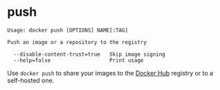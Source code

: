 <!--[metadata]>
+++
title = "push"
description = "The push command description and usage"
keywords = ["share, push, image"]
[menu.main]
parent = "smn_cli"
weight=1
+++
<![end-metadata]-->

# push

    Usage: docker push [OPTIONS] NAME[:TAG]

    Push an image or a repository to the registry

      --disable-content-trust=true   Skip image signing
      --help=false                   Print usage

Use `docker push` to share your images to the [Docker Hub](https://hub.docker.com)
registry or to a self-hosted one.
